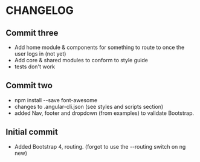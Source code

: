 # CHANGELOG


## Commit three
- Add home module & components for something to route to once the user logs in (not yet)
- Add core & shared modules to conform to style guide
- tests don't work

## Commit two
- npm install --save font-awesome
- changes to .angular-cli.json (see styles and scripts section)
- added Nav, footer and dropdown (from examples) to validate Bootstrap.

## Initial commit
- Added Bootstrap 4, routing. (forgot to use the --routing switch on ng new)